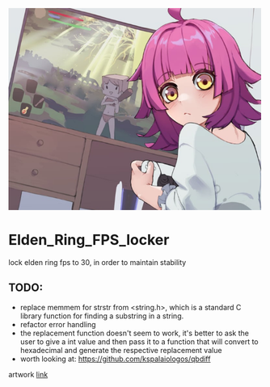 <img src="misc/banner.png" 
     width="500" 
     height="400" />

# Elden_Ring_FPS_locker
lock elden ring fps to 30, in order to maintain stability 



## TODO:
  - replace memmem for strstr from <string.h>, which is a standard C library function for finding a substring in a string.
  - refactor error handling
  - the replacement function doesn't seem to work, it's better to ask the user to give a int value and then pass it to a function that will convert to hexadecimal and generate the respective replacement value
- worth looking at:
     https://github.com/kspalaiologos/qbdiff


artwork [link](https://safebooru.donmai.us/posts/6466503?q=elden_ring+gaming)
